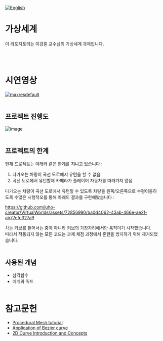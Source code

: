 [![English](https://img.shields.io/badge/lang-English-blue.svg)](https://github.com/juho-creator/VirtualWorlds/blob/main/README.md)


# 가상세계
이 리포지토리는 이강훈 교수님의 가상세계 과제입니다.

</br></br>



# 시연영상
[![maxresdefault](https://github.com/juho-creator/VirtualWorlds/assets/72856990/3064f332-286b-4337-b3cf-82939a44bf74)
](https://www.youtube.com/watch?v=jLfZWK6fyUM)
</br></br>

## 프로젝트 진행도
![image](https://github.com/juho-creator/VirtualWorlds/assets/72856990/c738694b-9505-43f3-ad22-033e68729204)
</br></br>

## 프로젝트의 한계
현재 프로젝트는 아래와 같은 한계를 지니고 있습니다 : 
1. 다가오는 차량이 곡선 도로에서 유턴을 할 수 없음
2. 곡선 도로에서 유턴할때 카메라가 플레이어 자동차를 따라가지 않음

다가오는 차량이 곡선 도로에서 유턴할 수 있도록 차량을 왼쪽/오른쪽으로 수평이동하도록 수많은 시행착오를 통해 아래의 결과를 구현해봤습니다 :


https://github.com/juho-creator/VirtualWorlds/assets/72856990/ba0d4062-43ab-466e-ae2f-ab77efc327a9

차는 커브를 들어서는 중이 아니라 커브의 가장자리에서만 움직이기 시작했습니다. </br>
따라서 작동되지 않는 모든 코드는 과제 채점 과정에서 혼란을 방지하기 위해 제거되었습니다.
</br></br>


## 사용된 개념
- 삼각함수
- 메쉬와 쿼드
</br></br>


# 참고문헌
- [Procedural Mesh tutorial](https://www.youtube.com/watch?v=ucuOVL7c5Hw&list=PL5KbKbJ6Gf9-d303Lk8TGKCW-t5JsBdtB)
- [Application of Bezier curve](https://www.youtube.com/watch?v=BQvBq3K50u8)
- [2D Curve Introduction and Concepts](https://www.youtube.com/watch?v=RF04Fi9OCPc&list=PLsCt1Wdr6utD1wqJ1GB_cFjhgtUXO-osI)

